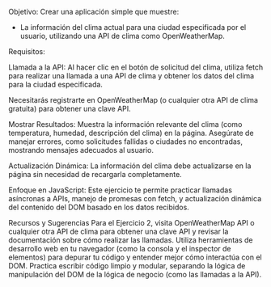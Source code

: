 <!-- Ejercicio 2: Aplicación del Clima con API -->
Objetivo: Crear una aplicación simple que muestre:
 - La información del clima actual para una ciudad especificada por el usuario, utilizando una API de clima como OpenWeatherMap.

Requisitos:

<!-- Interfaz de Usuario: Diseña un formulario con un campo de entrada donde los usuarios puedan escribir el nombre de una ciudad y un botón para solicitar la información del clima. -->

Llamada a la API: Al hacer clic en el botón de solicitud del clima, utiliza fetch para realizar una llamada a una API de clima y obtener los datos del clima para la ciudad especificada. 

Necesitarás registrarte en OpenWeatherMap (o cualquier otra API de clima gratuita) para obtener una clave API.

Mostrar Resultados: Muestra la información relevante del clima (como temperatura, humedad, descripción del clima) en la página. Asegúrate de manejar errores, como solicitudes fallidas o ciudades no encontradas, mostrando mensajes adecuados al usuario.

Actualización Dinámica: La información del clima debe actualizarse en la página sin necesidad de recargarla completamente.

Enfoque en JavaScript: Este ejercicio te permite practicar llamadas asíncronas a APIs, manejo de promesas con fetch, y actualización dinámica del contenido del DOM basado en los datos recibidos.

Recursos y Sugerencias
Para el Ejercicio 2, visita OpenWeatherMap API o cualquier otra API de clima para obtener una clave API y revisar la documentación sobre cómo realizar las llamadas.
Utiliza herramientas de desarrollo web en tu navegador (como la consola y el inspector de elementos) para depurar tu código y entender mejor cómo interactúa con el DOM.
Practica escribir código limpio y modular, separando la lógica de manipulación del DOM de la lógica de negocio (como las llamadas a la API).